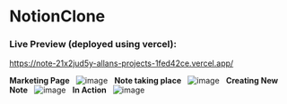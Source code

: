 # NotionClone
 
### Live Preview (deployed using vercel):
https://note-21x2jud5y-allans-projects-1fed42ce.vercel.app/

**Marketing Page**
&nbsp;
![image](https://github.com/tudourocky/NotionClone/assets/67175442/8806e11e-9cf8-4814-b833-5f57cce35487)
&nbsp;
**Note taking place**
&nbsp;
![image](https://github.com/tudourocky/NotionClone/assets/67175442/2deac6b7-5aeb-480c-8100-20be9bee46fe)
&nbsp;
**Creating New Note**
&nbsp;
![image](https://github.com/tudourocky/NotionClone/assets/67175442/cf66c59b-5d83-4b01-bf6c-5e9d1eac0155)
&nbsp;
**In Action**
&nbsp;
![image](https://github.com/tudourocky/NotionClone/assets/67175442/ebef8236-dec6-449a-a930-4386c1dbbd3e)
